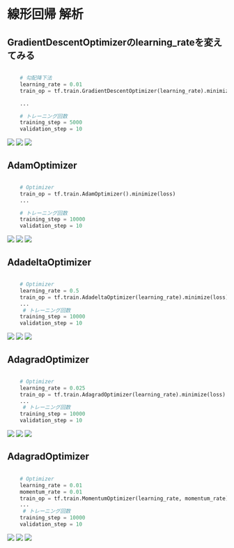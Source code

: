 # 線形回帰 解析

## GradientDescentOptimizerのlearning_rateを変えてみる

```python

	# 勾配降下法
	learning_rate = 0.01
    train_op = tf.train.GradientDescentOptimizer(learning_rate).minimize(loss)

    ...

    # トレーニング回数
    training_step = 5000
    validation_step = 10
```

![](/img/linear_test_w001.png) ![](/img/linear_test_b001.png) ![](/img/linear_test_loss001.png)

## AdamOptimizer

```python

	# Optimizer
	train_op = tf.train.AdamOptimizer().minimize(loss)
    ...

    # トレーニング回数
    training_step = 10000
    validation_step = 10
```

![](/img/linear_test_w002.png) ![](/img/linear_test_b002.png) ![](/img/linear_test_loss002.png)

## AdadeltaOptimizer

```python

	# Optimizer
	learning_rate = 0.5
    train_op = tf.train.AdadeltaOptimizer(learning_rate).minimize(loss)
    ...
     # トレーニング回数
    training_step = 10000
    validation_step = 10
```

![](/img/linear_test_w003.png) ![](/img/linear_test_b003.png) ![](/img/linear_test_loss003.png)

## AdagradOptimizer

```python

	# Optimizer
	learning_rate = 0.025
    train_op = tf.train.AdagradOptimizer(learning_rate).minimize(loss)
    ...
     # トレーニング回数
    training_step = 10000
    validation_step = 10
```

![](/img/linear_test_w004.png) ![](/img/linear_test_b004.png) ![](/img/linear_test_loss004.png)

## AdagradOptimizer

```python

	# Optimizer       
    learning_rate = 0.01
    momentum_rate = 0.01
    train_op = tf.train.MomentumOptimizer(learning_rate, momentum_rate).minimize(loss)
    ...
     # トレーニング回数
    training_step = 10000
    validation_step = 10
```

![](/img/linear_test_w005.png) ![](/img/linear_test_b005.png) ![](/img/linear_test_loss005.png)


